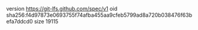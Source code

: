version https://git-lfs.github.com/spec/v1
oid sha256:f4d97873e0693755f74afba455aa9cfeb5799ad8a720b038476f63befa7ddcd0
size 19115
